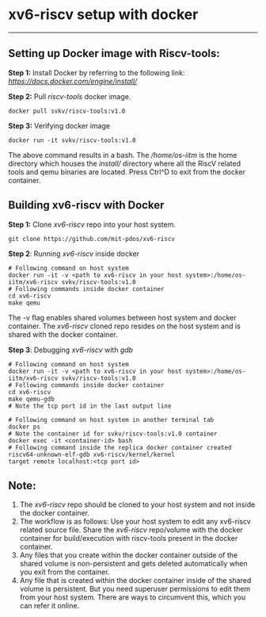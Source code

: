 # xv6-riscv setup with docker
---
## Setting up Docker image with Riscv-tools:
__Step 1:__ Install Docker by referring to the following link: _https://docs.docker.com/engine/install/_

__Step 2:__ Pull _riscv-tools_ docker image.
```
docker pull svkv/riscv-tools:v1.0
```
__Step 3:__ Verifying docker image
```
docker run -it svkv/riscv-tools:v1.0
```
The above command results in a bash. The _/home/os-iitm_ is the home directory which houses the _install/_ directory where all the RiscV related tools and qemu binaries are located. Press Ctrl^D to exit from the docker container.

## Building xv6-riscv with Docker 
__Step 1:__ Clone _xv6-riscv_ repo into your host system.
```
git clone https://github.com/mit-pdos/xv6-riscv
```

__Step 2__: Running _xv6-riscv_ inside docker
```
# Following command on host system
docker run -it -v <path to xv6-riscv in your host system>:/home/os-iitm/xv6-riscv svkv/riscv-tools:v1.0
# Following commands inside docker container
cd xv6-riscv
make qemu
```
The -v flag enables shared volumes between host system and docker container. The _xv6-riscv_ cloned repo resides on the host system and is shared with the docker container. 

__Step 3__: Debugging  _xv6-riscv_ with _gdb_
```
# Following command on host system
docker run -it -v <path to xv6-riscv in your host system>:/home/os-iitm/xv6-riscv svkv/riscv-tools:v1.0
# Following commands inside docker container
cd xv6-riscv
make qemu-gdb
# Note the tcp port id in the last output line

# Following command on host system in another terminal tab
docker ps
# Note the container id for svkv/riscv-tools:v1.0 container
docker exec -it <container-id> bash
# Following command inside the replica docker container created
riscv64-unknown-elf-gdb xv6-riscv/kernel/kernel
target remote localhost:<tcp port id>
```

## Note:
1. The _xv6-riscv_ repo should be cloned to your host system and not inside the docker container.
2. The workflow is as follows: Use your host system to edit any xv6-riscv related source file. Share the _xv6-riscv_ repo/volume with the docker container for build/execution with riscv-tools present in the docker container.
3. Any files that you create within the docker container outside of the shared volume is non-persistent and gets deleted automatically when you exit from the container.
4. Any file that is created within the docker container inside of the shared volume is persistent. But you need superuser permissions to edit them from your host system. There are ways to circumvent this, which you can refer it online.